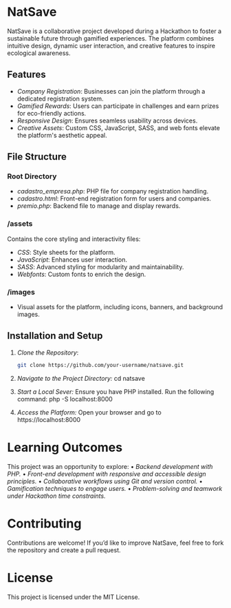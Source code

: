# NatSave

NatSave is a collaborative project developed during a Hackathon to foster a sustainable future through gamified experiences. The platform combines intuitive design, dynamic user interaction, and creative features to inspire ecological awareness.

## Features

- *Company Registration*: Businesses can join the platform through a dedicated registration system.
- *Gamified Rewards*: Users can participate in challenges and earn prizes for eco-friendly actions.
- *Responsive Design*: Ensures seamless usability across devices.
- *Creative Assets*: Custom CSS, JavaScript, SASS, and web fonts elevate the platform's aesthetic appeal.

## File Structure

### Root Directory
- *cadastro_empresa.php*: PHP file for company registration handling.
- *cadastro.html*: Front-end registration form for users and companies.
- *premio.php*: Backend file to manage and display rewards.

### /assets
Contains the core styling and interactivity files:
- *CSS*: Style sheets for the platform.
- *JavaScript*: Enhances user interaction.
- *SASS*: Advanced styling for modularity and maintainability.
- *Webfonts*: Custom fonts to enrich the design.

### /images
- Visual assets for the platform, including icons, banners, and background images.

## Installation and Setup

1. *Clone the Repository*:
   ```bash
   git clone https://github.com/your-username/natsave.git

2. *Navigate to the Project Directory:*
    cd natsave

3. *Start a Local Sever:*
   Ensure you have PHP installed. Run the following command:
   php -S localhost:8000

4. *Access the Platform:*
   Open your browser and go to https://localhost:8000

# Learning Outcomes

This project was an opportunity to explore:
• *Backend development with PHP.*
• *Front-end development with responsive and accessible design principles.*
• *Collaborative workflows using Git and version control.*
• *Gamification techniques to engage users.*
• *Problem-solving and teamwork under Hackathon time constraints.*

# Contributing

Contributions are welcome! If you’d like to improve NatSave, feel free to fork the repository and create a pull request.

# License

This project is licensed under the MIT License.
   
